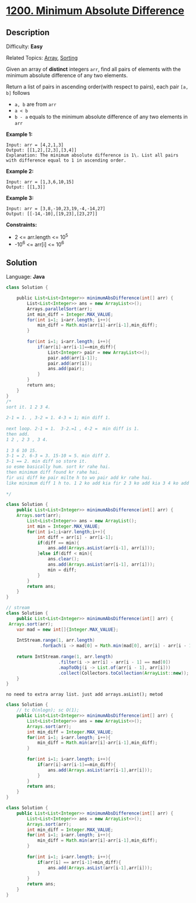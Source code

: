 # [1200\. Minimum Absolute Difference](https://leetcode.com/problems/minimum-absolute-difference/)

## Description

Difficulty: **Easy**  

Related Topics: [Array](https://leetcode.com/tag/array/), [Sorting](https://leetcode.com/tag/sorting/)


Given an array of **distinct** integers `arr`, find all pairs of elements with the minimum absolute difference of any two elements.

Return a list of pairs in ascending order(with respect to pairs), each pair `[a, b]` follows

*   `a, b` are from `arr`
*   `a < b`
*   `b - a` equals to the minimum absolute difference of any two elements in `arr`

**Example 1:**

```
Input: arr = [4,2,1,3]
Output: [[1,2],[2,3],[3,4]]
Explanation: The minimum absolute difference is 1\. List all pairs with difference equal to 1 in ascending order.
```

**Example 2:**

```
Input: arr = [1,3,6,10,15]
Output: [[1,3]]
```

**Example 3:**

```
Input: arr = [3,8,-10,23,19,-4,-14,27]
Output: [[-14,-10],[19,23],[23,27]]
```

**Constraints:**

*   2 <= arr.length <= 10<sup>5</sup>
*   -10<sup>6</sup> <= arr[i] <= 10<sup>6</sup>


## Solution

Language: **Java**

```java
class Solution {

    public List<List<Integer>> minimumAbsDifference(int[] arr) {
        List<List<Integer>> ans = new ArrayList<>();
        Arrays.parallelSort(arr);
        int min_diff = Integer.MAX_VALUE;
        for(int i=1; i<arr.length; i++){
            min_diff = Math.min(arr[i]-arr[i-1],min_diff);
        }
        
        for(int i=1; i<arr.length; i++){
            if(arr[i]-arr[i-1]==min_diff){
                List<Integer> pair = new ArrayList<>();
                pair.add(arr[i-1]);
                pair.add(arr[i]);
                ans.add(pair);
            }
        }
        return ans;
    }
}
/*
sort it. 1 2 3 4.
​
2-1 = 1. , 3-2 = 1. 4-3 = 1; min diff 1.
​
next loop. 2-1 = 1.  3-2.=1 , 4-2 =  min diff is 1.
then add.
1 2 , 2 3 , 3 4.
​
1 3 6 10 15.
3-1 = 2. 6-3 = 3. 15-10 = 5. min diff 2.
3-1 == 2. min diff so store it.
so esme basically hum. sort kr rahe hai.
then minimum diff found kr rahe hai.
fir usi diff ke pair milte h to wo pair add kr rahe hai.
like minimum diff 1 h to. 1 2 ko add kia fir 2 3 ko add kia 3 4 ko add kia 4 5 add kia so on.
​
*/
```

```java
class Solution {
    public List<List<Integer>> minimumAbsDifference(int[] arr) {
    Arrays.sort(arr);
        List<List<Integer>> ans = new ArrayList();
        int min = Integer.MAX_VALUE;
        for(int i=1;i<arr.length;i++){
            int diff = arr[i] - arr[i-1];
            if(diff == min){
                ans.add(Arrays.asList(arr[i-1], arr[i]));   
            }else if(diff < min){
                ans.clear();
                ans.add(Arrays.asList(arr[i-1], arr[i]));
                min = diff;
            }
        }
        return ans;
    }
}

```

```java
// stream
class Solution {
    public List<List<Integer>> minimumAbsDifference(int[] arr) {
 Arrays.sort(arr);
	var mad = new int[]{Integer.MAX_VALUE};
	
	IntStream.range(1, arr.length)
			 .forEach(i -> mad[0] = Math.min(mad[0], arr[i] - arr[i - 1]));
	
	return IntStream.range(1, arr.length)
					.filter(i -> arr[i] - arr[i - 1] == mad[0])
					.mapToObj(i -> List.of(arr[i - 1], arr[i]))
					.collect(Collectors.toCollection(ArrayList::new));
    }
}


```


`` no need to extra array list. just add arrays.asList(); metod ``

```java
class Solution {
    // tc O(nlogn); sc O(1);
    public List<List<Integer>> minimumAbsDifference(int[] arr) {
        List<List<Integer>> ans = new ArrayList<>();
        Arrays.sort(arr);
        int min_diff = Integer.MAX_VALUE;
        for(int i=1; i<arr.length; i++){
            min_diff = Math.min(arr[i]-arr[i-1],min_diff);
        }
        
        for(int i=1; i<arr.length; i++){
            if(arr[i]-arr[i-1]==min_diff){
                ans.add(Arrays.asList(arr[i-1],arr[i]));
            }
        }
        return ans;
    }
}

```

```java
class Solution {
    public List<List<Integer>> minimumAbsDifference(int[] arr) {
        List<List<Integer>> ans = new ArrayList<>();
        Arrays.sort(arr);
        int min_diff = Integer.MAX_VALUE;
        for(int i=1; i<arr.length; i++){
            min_diff = Math.min(arr[i]-arr[i-1],min_diff);
        }
        
        for(int i=1; i<arr.length; i++){
            if(arr[i] == arr[i-1]+min_diff){
                ans.add(Arrays.asList(arr[i-1],arr[i]));
            }
        }
        return ans;
    }
}


```